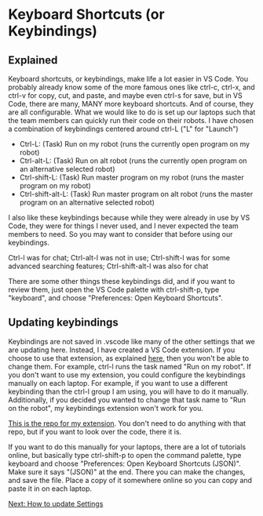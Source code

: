 # Keyboard Shortcuts (or Keybindings)

## Explained

Keyboard shortcuts, or keybindings, make life a lot easier in VS Code. You probably already know some of the more famous ones like ctrl-c, ctrl-x, and ctrl-v for copy, cut, and paste, and maybe even ctrl-s for save, but in VS Code, there are many, MANY more keyboard shortcuts. And of course, they are all configurable. What we would like to do is set up our laptops such that the team members can quickly run their code on their robots. I have chosen a combination of keybindings centered around ctrl-L ("L" for "Launch")

- Ctrl-L: (Task) Run on my robot (runs the currently open program on my robot)
- Ctrl-alt-L: (Task) Run on alt robot (runs the currently open program on an alternative selected robot)
- Ctrl-shift-L: (Task) Run master program on my robot (runs the master program on my robot)
- Ctrl-shift-alt-L: (Task) Run master program on alt robot (runs the master program on an alternative selected robot)

I also like these keybindings because while they were already in use by VS Code, they were for things I never used, and I never expected the team members to need. So you may want to consider that before using our keybindings.

Ctrl-l was for chat; Ctrl-alt-l was not in use; Ctrl-shift-l was for some advanced searching features; Ctrl-shift-alt-l was also for chat

There are some other things these keybindings did, and if you want to review them, just open the VS Code palette with ctrl-shift-p, type "keyboard", and choose "Preferences: Open Keyboard Shortcuts".

## Updating keybindings

Keybindings are not saved in .vscode like many of the other settings that we are updating here. Instead, I have created a VS Code extension. If you choose to use that extension, as explained [here](https://github.com/MrGibbage/fll-pybricks-vscode-tutorial/blob/main/update-extensions.md), then you won't be able to change them. For example, ctrl-l runs the task named "Run on my robot". If you don't want to use my extension, you could configure the keybindings manually on each laptop. For example, if you want to use a different keybinding than the ctrl-l group I am using, you will have to do it manually. Additionally, if you decided you wanted to change that task name to "Run on the robot", my keybindings extension won't work for you.

[This is the repo for my extension](https://github.com/MrGibbage/vs-code-keybindings-for-pybricks). You don't need to do anything with that repo, but if you want to look over the code, there it is.

If you want to do this manually for your laptops, there are a lot of tutorials online, but basically type ctrl-shift-p to open the command palette, type keyboard and choose "Preferences: Open Keyboard Shortcuts (JSON)". Make sure it says "(JSON)" at the end. There you can make the changes, and save the file. Place a copy of it somewhere online so you can copy and paste it in on each laptop.

[Next: How to update Settings](https://github.com/MrGibbage/fll-pybricks-vscode-tutorial/blob/main/update-settings.md)
